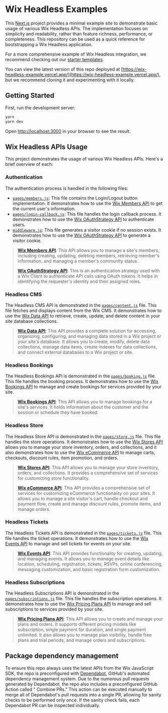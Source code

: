 # Wix Headless Examples

This [Next.js](https://nextjs.org/) project provides a minimal example site to demonstrate basic usage of various Wix
Headless APIs. The implementation focuses on simplicity and readability, rather than feature richness, performance, or
completeness. This repository can be used as a quick reference for bootstrapping a Wix Headless application.

For a more comprehensive example of Wix Headless integration, we recommend checking out
our [starter templates](https://www.wix.com/developers/headless/templates).

You can view the latest version of this repo deployed
at [https://wix-headless-example.vercel.app/](https://wix-headless-example.vercel.app/), but we recommend cloning it and
experimenting with it locally.

## Getting Started

First, run the development server:

```bash
yarn
yarn dev
```

Open [http://localhost:3000](http://localhost:3000) in your browser to see the result.

## Wix Headless APIs Usage

This project demonstrates the usage of various Wix Headless APIs. Here's a brief overview of each:

### Authentication

The authentication process is handled in the following files:

- [`pages/members.js`](./pages/members.js): This file contains the Login/Logout button implementation. It demonstrates
  how to use the [Wix Members API](https://dev.wix.com/docs/sdk/backend-modules/members/members/introduction) to get the
  current user's information.
- [`pages/login-callback.js`](./pages/login-callback.js): This file handles the login callback process. It demonstrates
  how to use the [Wix OAuthStrategy API](https://dev.wix.com/docs/sdk/core-modules/sdk/oauth-strategy#oauthstrategy) to
  authenticate users.
- [`middleware.js`](./middleware.js): This file generates a visitor cookie if no session exists. It demonstrates how to
  use the [Wix OAuthStrategy API](https://dev.wix.com/docs/sdk/core-modules/sdk/oauth-strategy#oauthstrategy) to
  generate a visitor cookie.

> **[Wix Members API](https://dev.wix.com/docs/sdk/backend-modules/members/members/introduction)**: This API allows you
> to manage a site's members, including creating, updating, deleting members, retrieving member's information, and
> managing a member's community status.
>
> **[Wix OAuthStrategy API](https://dev.wix.com/docs/sdk/core-modules/sdk/oauth-strategy#oauthstrategy)**: This is an
> authentication strategy used with a Wix Client to authenticate API calls using OAuth tokens. It helps in identifying
> the
> requester's identity and their assigned roles.

### Headless CMS

The Headless CMS API is demonstrated in the [`pages/content.js`](./pages/content.js) file. This file fetches and
displays content from the Wix CMS.
It demonstrates how to use the [Wix Data API](https://dev.wix.com/docs/sdk/backend-modules/data/introduction) to
retrieve, create, update, and delete content in your site database collections.

> **[Wix Data API](https://dev.wix.com/docs/sdk/backend-modules/data/introduction)**: This API provides a complete
> solution for accessing, organizing, configuring, and managing data stored in a Wix project or your site's database.
> It allows you to create, modify, delete data collections, manage data items, create indexes for data collections, and
> connect external databases to a Wix project or site.

### Headless Bookings

The Headless Bookings API is demonstrated in the [`pages/booking.js`](./pages/booking.js) file. This file handles the
booking process.
It demonstrates how to use
the [Wix Bookings API](https://dev.wix.com/docs/sdk/backend-modules/bookings/bookings/introduction) to manage and create
bookings for services provided by your site.

> **[Wix Bookings API](https://dev.wix.com/docs/sdk/backend-modules/bookings/bookings/introduction)**: This API allows
> you to manage bookings for a site's services. It holds information about the customer and the session or schedule they
> have booked.

### Headless Store

The Headless Store API is demonstrated in the [`pages/store.js`](./pages/store.js) file. This file handles the store
operations.
It demonstrates how to use the [Wix Stores API](https://dev.wix.com/docs/sdk/backend-modules/stores) allows you to
manage your store inventory, orders, and collections,
and it also demonstrates how to use
the [Wix eCommerce API](https://dev.wix.com/docs/sdk/backend-modules/ecom/introduction) to manage carts, checkouts,
discount rules, item promotion, and orders.

> **[Wix Stores API](https://dev.wix.com/docs/sdk/backend-modules/stores)**: This API allows you to manage your store
> inventory, orders, and collections.
> It provides a comprehensive set of services for customizing store functionality.
>
> **[Wix eCommerce API](https://dev.wix.com/docs/sdk/backend-modules/ecom/introduction)**: This API provides a
> comprehensive set of services for customizing eCommerce functionality on your sites.
> It allows you to manage a site visitor's cart, handle checkout and payment flow, create and manage discount rules,
> promote items, and manage orders.

### Headless Tickets

The Headless Tickets API is demonstrated in the [`pages/tickets.js`](./pages/tickets.js) file. This file handles the
ticket operations.
It demonstrates how to use the [Wix Events API](https://dev.wix.com/docs/sdk/backend-modules/events/introduction) to
manage and sell tickets for events on your site.

> **[Wix Events API](https://dev.wix.com/docs/sdk/backend-modules/events/introduction)**: This API provides
> functionality for creating, updating, and managing events.
> It allows you to manage event details like location, scheduling, registration, tickets, RSVPs, online conferencing,
> messaging customization, and basic registration form customization.

### Headless Subscriptions

The Headless Subscriptions API is demonstrated in the [`pages/subscriptions.js`](./pages/subscriptions.js) file. This
file handles the subscription operations.
It demonstrates how to use
the [Wix Pricing Plans API](https://dev.wix.com/docs/sdk/backend-modules/pricing-plans/introduction) to manage and sell
subscriptions to services provided by your site.

> **[Wix Pricing Plans API](https://dev.wix.com/docs/sdk/backend-modules/pricing-plans/introduction)**: This API allows
> you to create and manage your plans and orders.
> It supports different pricing models like subscription, single payment for duration, and single payment unlimited.
> It also allows you to manage plan visibility, handle free plans and trial periods, and manage orders and
> subscriptions.

## Package dependency management

To ensure this repo always uses the latest APIs from the Wix JavaScript SDK, the repo is preconfigured
with [Dependabot](https://docs.github.com/en/code-security/dependabot), GitHub's automated dependency management system.
Due to the numerous pull requests generated by Dependabot, the repo also includes a preconfigured GitHub Action called "
Combine PRs." This action can be executed manually to merge all of Dependabot's pull requests into a single PR, allowing
for sanity checks to be performed only once. If the sanity check fails, each Dependabot PR can be inspected
individually.
